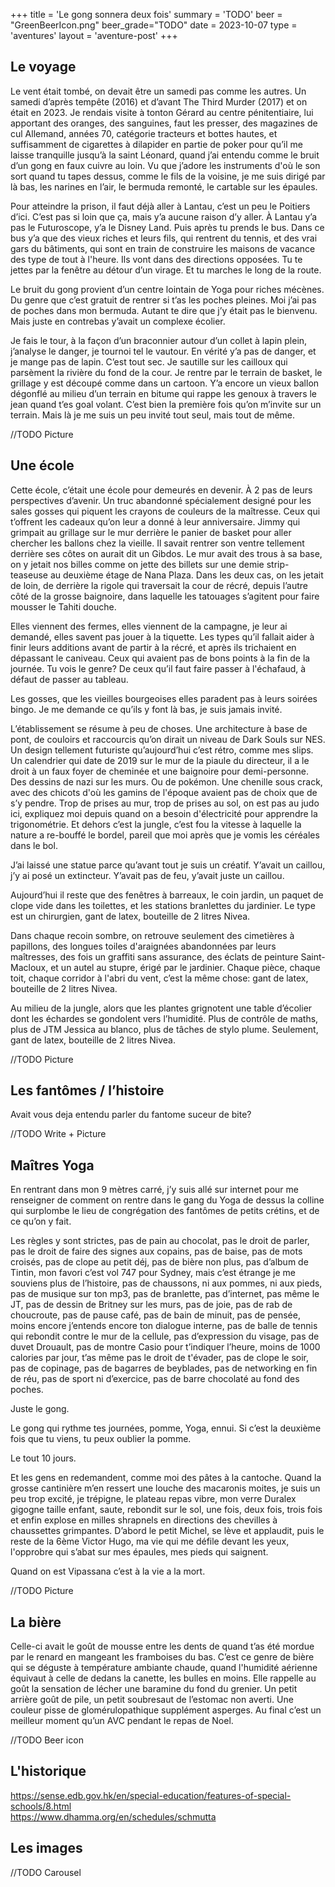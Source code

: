 +++
title = 'Le gong sonnera deux fois'
summary = 'TODO'
beer = "GreenBeerIcon.png"
beer_grade="TODO"
date = 2023-10-07
type = 'aventures'
layout = 'aventure-post'
+++

## Le voyage

Le vent était tombé, on devait être un samedi pas comme les autres. Un samedi d’après tempête (2016) et d’avant The Third Murder (2017) et on était en 2023.
Je rendais visite à tonton Gérard au centre pénitentiaire, lui apportant des oranges, des sanguines, faut les presser, des magazines de cul Allemand, années 70, catégorie tracteurs et bottes hautes, et suffisamment de cigarettes à dilapider en partie de poker pour qu’il me laisse tranquille jusqu’à la saint Léonard, quand j’ai entendu comme le bruit d’un gong en faux cuivre au loin.
Vu que j’adore les instruments d'où le son sort quand tu tapes dessus, comme le fils de la voisine, je me suis dirigé par là bas, les narines en l’air, le bermuda remonté, le cartable sur les épaules.

Pour atteindre la prison, il faut déjà aller à Lantau, c’est un peu le Poitiers d’ici. C’est pas si loin que ça, mais y’a aucune raison d’y aller.
À Lantau y’a pas le Futuroscope, y’a le Disney Land.
Puis après tu prends le bus. Dans ce bus y’a que des vieux riches et leurs fils, qui rentrent du tennis, et des vrai gars du bâtiments, qui sont en train de construire les maisons de vacance des type de tout à l'heure. Ils vont dans des directions opposées. Tu te jettes par la fenêtre au détour d’un virage. Et tu marches le long de la route.

Le bruit du gong provient d’un centre lointain de Yoga pour riches mécènes. Du genre que c’est gratuit de rentrer si t’as les poches pleines. Moi j’ai pas de poches dans mon bermuda. Autant te dire que j’y était pas le bienvenu. Mais juste en contrebas y’avait un complexe écolier.

Je fais le tour, à la façon d’un braconnier autour d’un collet à lapin plein, j’analyse le danger, je tournoi tel le vautour. En vérité y’a pas de danger, et je mange pas de lapin. C’est tout sec.
Je sautille sur les cailloux qui parsèment la rivière du fond de la cour.
Je rentre par le terrain de basket, le grillage y est découpé comme dans un cartoon. Y’a encore un vieux ballon dégonflé au milieu d’un terrain en bitume qui rappe les genoux à travers le jean quand t’es goal volant.
C’est bien la première fois qu’on m’invite sur un terrain. Mais là je me suis un peu invité tout seul, mais tout de même.

//TODO Picture

## Une école

Cette école, c’était une école pour demeurés en devenir. À 2 pas de leurs perspectives d’avenir.
Un truc abandonné spécialement designé pour les sales gosses qui piquent les crayons de couleurs de la maîtresse. Ceux qui t’offrent les cadeaux qu’on leur a donné à leur anniversaire. Jimmy qui grimpait au grillage sur le mur derrière le panier de basket pour aller chercher les ballons chez la vieille. Il savait rentrer son ventre tellement derrière ses côtes on aurait dit un Gibdos.
Le mur avait des trous à sa base, on y jetait nos billes comme on jette des billets sur une demie strip-teaseuse au deuxième étage de Nana Plaza. Dans les deux cas, on les jetait de loin, de derrière la rigole qui traversait la cour de récré, depuis l’autre côté de la grosse baignoire, dans laquelle les tatouages s’agitent pour faire mousser le Tahiti douche.

Elles viennent des fermes, elles viennent de la campagne, je leur ai demandé, elles savent pas jouer à la tiquette.
Les types qu’il fallait aider à finir leurs additions avant de partir à la récré, et après ils trichaient en dépassant le caniveau. Ceux qui avaient pas de bons points à la fin de la journée.
Tu vois le genre? De ceux qu’il faut faire passer à l'échafaud, à défaut de passer au tableau.

Les gosses, que les vieilles bourgeoises elles paradent pas à leurs soirées bingo. Je me demande ce qu’ils y font là bas, je suis jamais invité.

L’établissement se résume à peu de choses. Une architecture à base de pont, de couloirs et raccourcis qu’on dirait un niveau de Dark Souls sur NES. Un design tellement futuriste qu’aujourd’hui c’est rétro, comme mes slips. Un calendrier qui date de 2019 sur le mur de la piaule du directeur, il a le droit à un faux foyer de cheminée et une baignoire pour demi-personne. Des dessins de nazi sur les murs. Ou de pokémon. Une chenille sous crack, avec des chicots d'où les gamins de l'époque avaient pas de choix que de s’y pendre. Trop de prises au mur, trop de prises au sol, on est pas au judo ici, expliquez moi depuis quand on a besoin d'électricité pour apprendre la trigonométrie. Et dehors c’est la jungle, c’est fou la vitesse à laquelle la nature a re-bouffé le bordel, pareil que moi après que je vomis les céréales dans le bol.

J’ai laissé une statue parce qu’avant tout je suis un créatif. Y’avait un caillou, j’y ai posé un extincteur. Y’avait pas de feu, y’avait juste un caillou.

Aujourd’hui il reste que des fenêtres à barreaux, le coin jardin, un paquet de clope vide dans les toilettes, et les stations branlettes du jardinier. Le type est un chirurgien, gant de latex, bouteille de 2 litres Nivea.

Dans chaque recoin sombre, on retrouve seulement des cimetières à papillons, des longues toiles d'araignées abandonnées par leurs maîtresses, des fois un graffiti sans assurance, des éclats de peinture Saint-Macloux, et un autel au stupre, érigé par le jardinier.
Chaque pièce, chaque toit, chaque corridor à l'abri du vent, c’est la même chose: gant de latex, bouteille de 2 litres Nivea.

Au milieu de la jungle, alors que les plantes grignotent une table d’écolier dont les échardes se gondolent vers l’humidité. Plus de contrôle de maths, plus de JTM Jessica au blanco, plus de tâches de stylo plume. Seulement, gant de latex, bouteille de 2 litres Nivea.

//TODO Picture

## Les fantômes / l’histoire

Avait vous deja entendu parler du fantome suceur de bite?

//TODO Write + Picture

## Maîtres Yoga

En rentrant dans mon 9 mètres carré, j’y suis allé sur internet pour me renseigner de comment on rentre dans le gang du Yoga de dessus la colline qui surplombe le lieu de congrégation des fantômes de petits crétins, et de ce qu’on y fait.

Les règles y sont strictes, pas de pain au chocolat, pas le droit de parler, pas le droit de faire des signes aux copains, pas de baise, pas de mots croisés, pas de clope au petit déj, pas de bière non plus, pas d’album de Tintin, mon favori c’est vol 747 pour Sydney, mais c’est étrange je me souviens plus de l’histoire, pas de chaussons, ni aux pommes, ni aux pieds, pas de musique sur ton mp3, pas de branlette, pas d’internet, pas même le JT, pas de dessin de Britney sur les murs, pas de joie, pas de rab de choucroute, pas de pause café, pas de bain de minuit, pas de pensée, moins encore j’entends encore ton dialogue interne, pas de balle de tennis qui rebondit contre le mur de la cellule, pas d’expression du visage, pas de duvet Drouault, pas de montre Casio pour t’indiquer l’heure, moins de 1000 calories par jour, t’as même pas le droit de t'évader, pas de clope le soir, pas de copinage, pas de bagarres de beyblades, pas de networking en fin de réu, pas de sport ni d’exercice, pas de barre chocolaté au fond des poches.

Juste le gong.

Le gong qui rythme tes journées, pomme, Yoga, ennui. Si c’est la deuxième fois que tu viens, tu peux oublier la pomme.

Le tout 10 jours.

Et les gens en redemandent, comme moi des pâtes à la cantoche. Quand la grosse cantinière m’en ressert une louche des macaronis moites, je suis un peu trop excité, je trépigne, le plateau repas vibre, mon verre Duralex gigogne taille enfant, saute, rebondit sur le sol, une fois, deux fois, trois fois et enfin explose en milles shrapnels en directions des chevilles à chaussettes grimpantes. D’abord le petit Michel, se lève et applaudit, puis le reste de la 6ème Victor Hugo, ma vie qui me défile devant les yeux, l'opprobre qui s’abat sur mes épaules, mes pieds qui saignent.

Quand on est Vipassana c’est à la vie a la mort.

//TODO Picture

## La bière

Celle-ci avait le goût de mousse entre les dents de quand t’as été mordue par le renard en mangeant les framboises du bas.
C’est ce genre de bière qui se déguste à température ambiante chaude, quand l'humidité aérienne équivaut à celle de dedans la canette, les bulles en moins.
Elle rappelle au goût la sensation de lécher une baramine du fond du grenier.
Un petit arrière goût de pile, un petit soubresaut de l’estomac non averti.
Une couleur pisse de glomérulopathique supplément asperges.
Au final c’est un meilleur moment qu’un AVC pendant le repas de Noel.

//TODO Beer icon

## L'historique  

https://sense.edb.gov.hk/en/special-education/features-of-special-schools/8.html  
https://www.dhamma.org/en/schedules/schmutta

## Les images

//TODO Carousel
